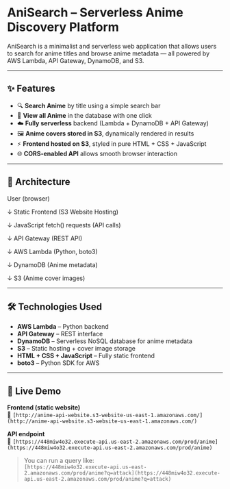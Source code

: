 # AniSearch – Serverless Anime Discovery Platform

AniSearch is a minimalist and serverless web application that allows users to search for anime titles and browse anime metadata — all powered by AWS Lambda, API Gateway, DynamoDB, and S3.

---

## ✨ Features

- 🔍 **Search Anime** by title using a simple search bar
- 📃 **View all Anime** in the database with one click
- ☁️ **Fully serverless** backend (Lambda + DynamoDB + API Gateway)
- 🖼️ **Anime covers stored in S3**, dynamically rendered in results
- ⚡ **Frontend hosted on S3**, styled in pure HTML + CSS + JavaScript
- 🌐 **CORS-enabled API** allows smooth browser interaction

---

## 🧱 Architecture

User (browser)

↓
Static Frontend (S3 Website Hosting)

↓
JavaScript fetch() requests (API calls)

↓
API Gateway (REST API)

↓
AWS Lambda (Python, boto3)

↓
DynamoDB (Anime metadata)

↓
S3 (Anime cover images)

---

## 🛠️ Technologies Used

- **AWS Lambda** – Python backend
- **API Gateway** – REST interface
- **DynamoDB** – Serverless NoSQL database for anime metadata
- **S3** – Static hosting + cover image storage
- **HTML + CSS + JavaScript** – Fully static frontend
- **boto3** – Python SDK for AWS

---

## 🚀 Live Demo

**Frontend (static website)**  
📍 `[http://anime-api-website.s3-website-us-east-1.amazonaws.com/](http://anime-api-website.s3-website-us-east-1.amazonaws.com/)`

**API endpoint**  
📍 `[https://448miw4o32.execute-api.us-east-2.amazonaws.com/prod/anime](https://448miw4o32.execute-api.us-east-2.amazonaws.com/prod/anime)`

> You can run a query like:  
> `[https://448miw4o32.execute-api.us-east-2.amazonaws.com/prod/anime?q=attack](https://448miw4o32.execute-api.us-east-2.amazonaws.com/prod/anime?q=attack)`

